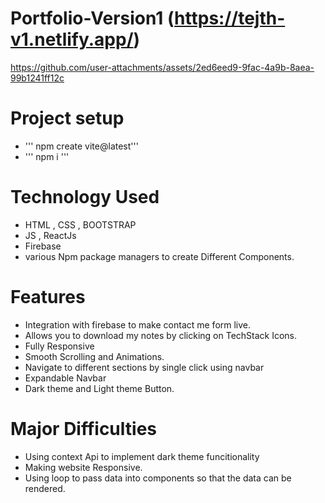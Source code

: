 ﻿# Portfolio-Version1 (https://tejth-v1.netlify.app/)

https://github.com/user-attachments/assets/2ed6eed9-9fac-4a9b-8aea-99b1241ff12c

 # Project setup
 <ul>
   <li>''' npm create vite@latest'''</li>
   <li>''' npm i '''</li>
 </ul>


# Technology Used
<ul>
  <li>HTML , CSS , BOOTSTRAP </li>
  <li>JS , ReactJs</li>
  <li>Firebase</li>
  <li>various Npm package managers to create Different Components.</li>
</ul>

# Features
<ul>
  <li>Integration with firebase to make contact me form live.</li>
  <li>Allows you to download my notes by clicking on TechStack Icons.</li>
  <li>Fully Responsive</li>
  <li>Smooth Scrolling and Animations.</li>
  <li>Navigate to different sections by single click using navbar </li>
  <li>Expandable Navbar</li>
  <li>Dark theme and Light theme Button.</li>
</ul>

# Major Difficulties 
<ul>
  <li>Using context Api to implement dark theme funcitionality</li>
  <li>Making website Responsive.</li>
  <li> Using loop to pass data into components so that the data can be rendered.</li>
</ul>
